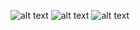 ![alt text](https://imgur.com/cqz9ja5)
![alt text](https://imgur.com/y5IqGOS)
![alt text](https://imgur.com/loz21UW)
